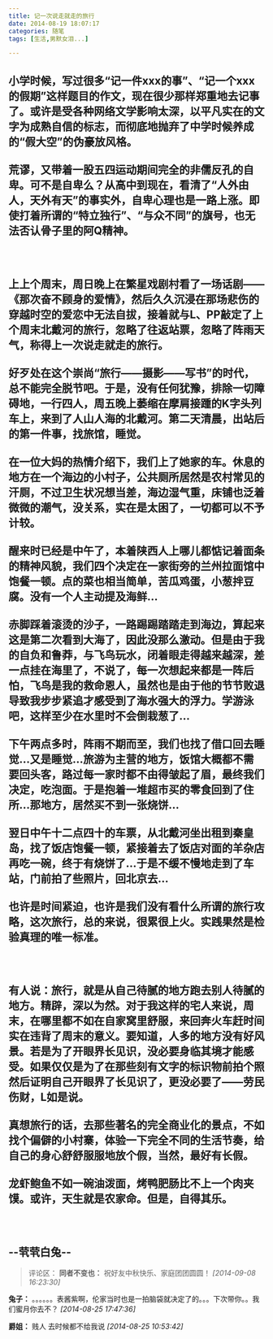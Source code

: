 ```yaml
---
title: 记一次说走就走的旅行
date: 2014-08-19 18:07:17
categories: 随笔
tags: [生活,男默女泪...]

---
```

小学时候，写过很多“记一件xxx的事”、“记一个xxx的假期”这样题目的作文，现在很少那样郑重地去记事了。或许是受各种网络文学影响太深，以平凡实在的文字为成熟自信的标志，而彻底地抛弃了中学时候养成的“假大空”的伪豪放风格。<br /><br />荒谬，又带着一股五四运动期间完全的非儒反孔的自卑。可不是自卑么？从高中到现在，看清了“人外由人，天外有天”的事实外，自卑心理也是一路上涨。即使打着所谓的“特立独行”、“与众不同”的旗号，也无法否认骨子里的阿Q精神。<br /><br /><br /><br />上上个周末，周日晚上在繁星戏剧村看了一场话剧——《那次奋不顾身的爱情》，然后久久沉浸在那场悲伤的穿越时空的爱恋中无法自拔，接着就与L、PP敲定了上个周末北戴河的旅行，忽略了往返站票，忽略了阵雨天气，称得上一次说走就走的旅行。<br /><br />好歹处在这个崇尚“旅行——摄影——写书”的时代，总不能完全脱节吧。于是，没有任何犹豫，排除一切障碍地，一行四人，周五晚上萎缩在摩肩接踵的K字头列车上，来到了人山人海的北戴河。第二天清晨，出站后的第一件事，找旅馆，睡觉。<br /><br />在一位大妈的热情介绍下，我们上了她家的车。休息的地方在一个海边的小村子，公共厕所居然是农村常见的汗厕，不过卫生状况想当差，海边湿气重，床铺也泛着微微的潮气，没关系，实在是太困了，一切都可以不予计较。<br /><br />醒来时已经是中午了，本着陕西人上哪儿都惦记着面条的精神风貌，我们四个决定在一家街旁的兰州拉面馆中饱餐一顿。点的菜也相当简单，苦瓜鸡蛋，小葱拌豆腐。没有一个人主动提及海鲜...<br /><br />赤脚踩着滚烫的沙子，一路踢踢踏踏走到海边，算起来这是第二次看到大海了，因此没那么激动。但是由于我的自负和鲁莽，与飞鸟玩水，闭着眼走得越来越深，差一点挂在海里了，不说了，每一次想起来都是一阵后怕，飞鸟是我的救命恩人，虽然也是由于他的节节败退导致我步步紧追才感受到了海水强大的浮力。学游泳吧，这样至少在水里时不会倒栽葱了...<br /><br />下午两点多时，阵雨不期而至，我们也找了借口回去睡觉...又是睡觉...旅游为主营的地方，饭馆大概都不需要回头客，路过每一家时都不由得皱起了眉，最终我们决定，吃泡面。于是抱着一堆超市买的零食回到了住所...那地方，居然买不到一张烧饼...<br /><br />翌日中午十二点四十的车票，从北戴河坐出租到秦皇岛，找了饭店饱餐一顿，紧接着去了饭店对面的羊杂店再吃一碗，终于有烧饼了...于是不缓不慢地走到了车站，门前拍了些照片，回北京去...<br /><br />也许是时间紧迫，也许是我们没有看什么所谓的旅行攻略，这次旅行，总的来说，很累很上火。实践果然是检验真理的唯一标准。<br /><br /><br /><br />有人说：旅行，就是从自己待腻的地方跑去别人待腻的地方。精辟，深以为然。对于我这样的宅人来说，周末，在哪里都不如在自家窝里舒服，来回奔火车赶时间实在违背了周末的意义。要知道，人多的地方没有好风景。若是为了开眼界长见识，没必要身临其境才能感受。如果仅仅是为了在那些刻有文字的标识物前拍个照然后证明自己开眼界了长见识了，更没必要了——劳民伤财，L如是说。<br /><br />真想旅行的话，去那些著名的完全商业化的景点，不如找个偏僻的小村寨，体验一下完全不同的生活节奏，给自己的身心舒舒服服地放个假，当然，最好有长假。<br /><br />龙虾鲍鱼不如一碗油泼面，烤鸭肥肠比不上一个肉夹馍。或许，天生就是农家命。但是，自得其乐。<br /><br /><br /><br />--茕茕白兔--
---
>评论区：
>**同者不变也：** 祝好友中秋快乐、家庭团团圆圆！  *[2014-09-08 16:23:30]*
>
**兔子：** 。。。。。。表酱紫啊，伦家当时也是一拍脑袋就决定了的。。。下次带你。。我们蜜月你去不？  *[2014-08-25 17:47:36]*
>
**爵姐：** 贱人 去时候都不给我说  *[2014-08-25 10:53:42]*
>
